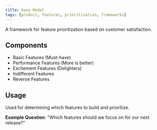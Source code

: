 ```yaml
---
title: Kano Model
tags: [product, features, prioritization, frameworks]
---
```


A framework for feature prioritization based on customer satisfaction.

## Components
- Basic Features (Must-have)
- Performance Features (More is better)
- Excitement Features (Delighters)
- Indifferent Features
- Reverse Features

## Usage
Used for determining which features to build and prioritize.

**Example Question**: "Which features should we focus on for our next release?"

